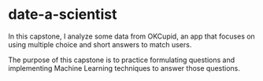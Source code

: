 # date-a-scientist

In this capstone, I analyze some data from OKCupid, an app that focuses on using multiple choice and short answers to match users.

The purpose of this capstone is to practice formulating questions and implementing Machine Learning techniques to answer those questions.
